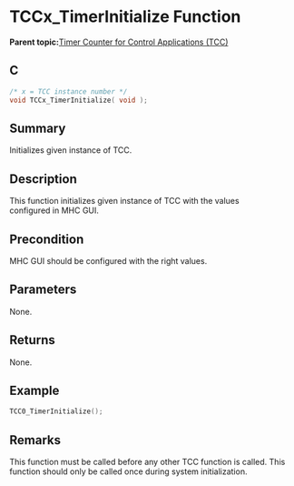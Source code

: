 # TCCx\_TimerInitialize Function

**Parent topic:**[Timer Counter for Control Applications \(TCC\)](GUID-CCA150A8-2C66-40B2-9C35-D7F3473720AE.md)

## C

```c
/* x = TCC instance number */
void TCCx_TimerInitialize( void );
```

## Summary

Initializes given instance of TCC.

## Description

This function initializes given instance of TCC with the values<br />configured in MHC GUI.

## Precondition

MHC GUI should be configured with the right values.

## Parameters

None.

## Returns

None.

## Example

```c
TCC0_TimerInitialize();
```

## Remarks

This function must be called before any other TCC function is called. This function should only be called once during system initialization.

